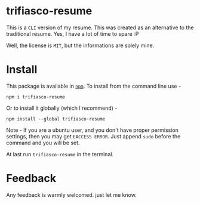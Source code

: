 # trifiasco-resume

This is a `CLI` version of my resume. This was created as an alternative to the traditional resume. Yes, I have a lot of time to spare :P 

Well, the license is `MIT`, but the informations are solely mine.

# Install

This package is available in [`npm`](https://www.npmjs.com/package/trifiasco-resume). To install from the command line use - 

```
npm i trifiasco-resume
``` 

Or to install it globally (which I recommend) - 

```
npm install --global trifiasco-resume
```

Note - If you are a ubuntu user, and you don't have proper permission settings, then you may get `EACCESS ERROR`. Just append `sudo` before the command and you will be set.

At last run `trifiasco-resume` in the terminal.

# Feedback

Any feedback is warmly welcomed. just let me know.
